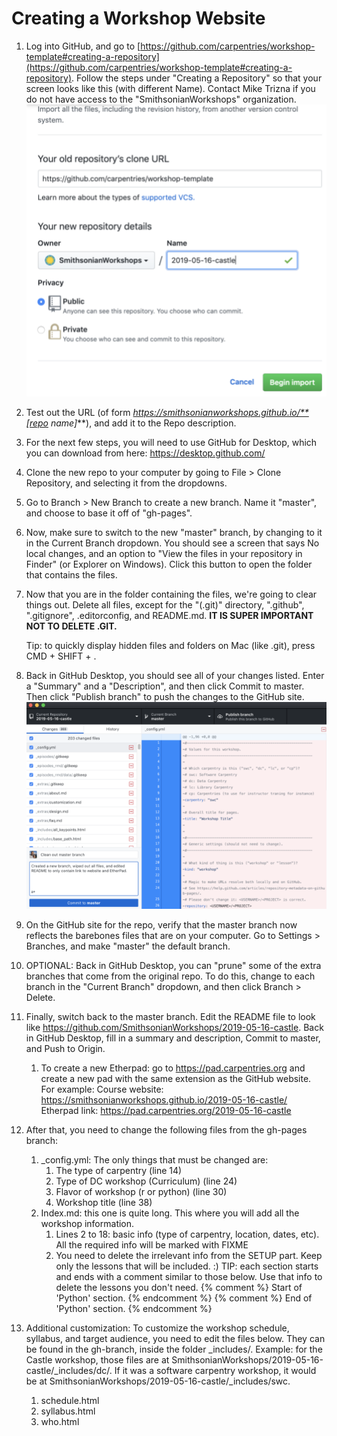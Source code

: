 # Creating a Workshop Website

1. Log into GitHub, and go to [https://github.com/carpentries/workshop-template#creating-a-repository](https://github.com/carpentries/workshop-template#creating-a-repository). Follow the steps under "Creating a Repository" so that your screen looks like this (with different Name). Contact Mike Trizna if you do not have access to the "SmithsonianWorkshops" organization.
	![](images/creating_repo.png)
1. Test out the URL (of form *https://smithsonianworkshops.github.io/**[repo name]***), and add it to the Repo description.
1. For the next few steps, you will need to use GitHub for Desktop, which you can download from here: https://desktop.github.com/
1. Clone the new repo to your computer by going to File > Clone Repository, and selecting it from the dropdowns.
1. Go to Branch > New Branch to create a new branch. Name it "master", and choose to base it off of "gh-pages".
1. Now, make sure to switch to the new "master" branch, by changing to it in the Current Branch dropdown. You should see a screen that says No local changes, and an option to "View the files in your repository in Finder" (or Explorer on Windows). Click this button to open the folder that contains the files.
1. Now that you are in the folder containing the files, we're going to clear things out. Delete all files, except for the "(.git)" directory, ".github", ".gitignore", .editorconfig, and README.md. **IT IS SUPER IMPORTANT NOT TO DELETE .GIT.**
	
	Tip: to quickly display hidden files and folders on Mac (like .git), press CMD + SHIFT + .
	
1. Back in GitHub Desktop, you should see all of your changes listed. Enter a "Summary" and a "Description", and then click Commit to master. Then click "Publish branch" to push the changes to the GitHub site.
	![](images/github_changes.png)
1. On the GitHub site for the repo, verify that the master branch now reflects the barebones files that are on your computer. Go to Settings > Branches, and make "master" the default branch.
1. OPTIONAL: Back in GitHub Desktop, you can "prune" some of the extra branches that come from the original repo. To do this, change to each branch in the "Current Branch" dropdown, and then click Branch > Delete. 
1. Finally, switch back to the master branch. Edit the README file to look like https://github.com/SmithsonianWorkshops/2019-05-16-castle. Back in GitHub Desktop, fill in a summary and description, Commit to master, and Push to Origin.
	1. To create a new Etherpad: go to https://pad.carpentries.org and create a new pad with the same extension as the GitHub website. For example: Course website: https://smithsonianworkshops.github.io/2019-05-16-castle/ Etherpad link: https://pad.carpentries.org/2019-05-16-castle
1. After that, you need to change the following files from the gh-pages branch:
	1. _config.yml: The only things that must be changed are:
		1. The type of carpentry (line 14)
		1. Type of DC workshop (Curriculum) (line 24)
		1. Flavor of workshop (r or python) (line 30)
		1. Workshop title (line 38)
	1. Index.md: this one is quite long. This where you will add all the workshop information. 
		1. Lines 2 to 18: basic info (type of carpentry, location, dates, etc). All the required info will be marked with FIXME
		1. You need to delete the irrelevant info from the SETUP part. Keep only the lessons that will be included. :) 
			TIP: each section starts and ends with a comment similar to those below. Use that info to delete the lessons you don't need.
			{% comment %} Start of 'Python' section. {% endcomment %}
			{% comment %} End of 'Python' section. {% endcomment %}
1. Additional customization: To customize the workshop schedule, syllabus, and target audience, you need to edit the files below. They can be found in the gh-branch, inside the folder _includes/<carpentrytype>. Example: for the Castle workshop, those files are at SmithsonianWorkshops/2019-05-16-castle/_includes/dc/. If it was a software carpentry workshop, it would be at SmithsonianWorkshops/2019-05-16-castle/_includes/swc.
	1. schedule.html
	1. syllabus.html
	1. who.html

